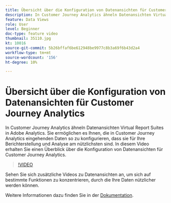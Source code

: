 ```yaml
---
title: Übersicht über die Konfiguration von Datenansichten für Customer Journey Analytics
description: In Customer Journey Analytics ähneln Datenansichten Virtual Report Suites in Adobe Analytics. Sie ermöglichen es Ihnen, die in Customer Journey Analytics eingehenden Daten so zu konfigurieren, dass sie für Ihre Berichterstellung und Analyse am nützlichsten sind. In diesem Video erhalten Sie einen Überblick über die Konfiguration von Datenansichten für Customer Journey Analytics.
feature: Data Views
role: User
level: Beginner
doc-type: feature video
thumbnail: 35110.jpg
kt: 10016
source-git-commit: 5b26bffaf6be612948be9977c8b3a69f6b43d2a4
workflow-type: tm+mt
source-wordcount: '156'
ht-degree: 10%

---
```



# Übersicht über die Konfiguration von Datenansichten für Customer Journey Analytics

In Customer Journey Analytics ähneln Datenansichten Virtual Report Suites in Adobe Analytics. Sie ermöglichen es Ihnen, die in Customer Journey Analytics eingehenden Daten so zu konfigurieren, dass sie für Ihre Berichterstellung und Analyse am nützlichsten sind. In diesem Video erhalten Sie einen Überblick über die Konfiguration von Datenansichten für Customer Journey Analytics.

>[!VIDEO](https://video.tv.adobe.com/v/35110/?quality=12&learn=on)

Sehen Sie sich zusätzliche Videos zu Datenansichten an, um sich auf bestimmte Funktionen zu konzentrieren, durch die Ihre Daten nützlicher werden können.

Weitere Informationen dazu finden Sie in der [Dokumentation](https://experienceleague.adobe.com/docs/analytics-platform/using/cja-dataviews/data-views.html?lang=de).
